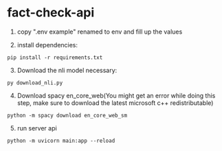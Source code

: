 # fact-check-api

1. copy ".env example" renamed to env and fill up the values


2. install dependencies:

```
pip install -r requirements.txt
```

3. Download the nli model necessary:
```
py download_nli.py
```
4. Download spacy en_core_web(You might get an error while doing this step, make sure to download the latest microsoft c++ redistributable)
```
python -m spacy download en_core_web_sm
```


5. run server api
```
python -m uvicorn main:app --reload
```

